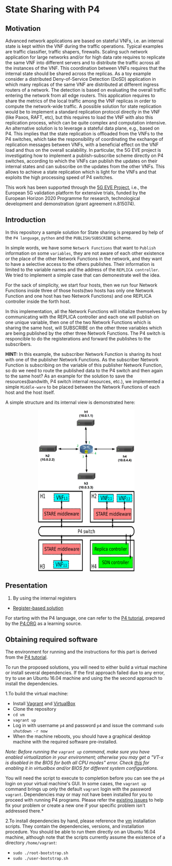 # State Sharing with P4

## Motivation

Advanced network applications are based on stateful VNFs, i.e. an internal state is kept within the VNF during the traffic operations. Typical examples are traffic classifier, traffic shapers, firewalls. Scaling such network application for large networks and/or for high data rate requires to replicate the same VNF into different servers and to distribute the traffic across all the instances of the VNF. This coordination between VNFs requires that the internal state should be shared across the replicas. As a toy example consider a distributed Deny-of-Service Detection (DoSD) application in which many replicas of the same VNF are distributed at different ingress routers of a network. The detection is based on evaluating the overall traffic entering the network from all edge routers. This application requires to share the metrics of the local traffic among the VNF replicas in order to compute the network-wide traffic. A possible solution for state replication would be to implement a standard replication protocol directly in the VNF (like Paxos, RAFT, etc), but this requires to load the VNF with also this replication process, which can be quite complex and computation intensive.
An alternative solution is to leverage a stateful data plane, e.g., based on P4. This implies that the state replication is offloaded from the VNFs to the P4 switches, which take the responsibility of coordinating the exchange of replication messages between VNFs, with a beneficial effect on the VNF load and thus on the overall scalability.
In particular, the 5G EVE project is investigating how to implement a publish-subscribe scheme directly on P4 switches, according to which the VNFs can publish the updates on their internal states and can subscribe on the updates from the other VNFs. This allows to achieve a state replication which is light for the VNFs and that exploits the high processing speed of P4 switches.  

This work has been supported through the [5G EVE Project](https://www.5g-eve.eu/), 
i.e., the European 5G validation platform for extensive trials, funded by the European Horizon 2020 Programme for research, technological development and demonstration (grant agreement n.815074). 



## Introduction

In this repository a sample solution for State sharing is prepared
by help of the `P4 language`, `python` and the `PUBLISH/SUBSCRIBE` scheme. 

In simple words, we have some `Network Functions` that want to `Publish` 
information on some `variables`, they are not aware of each other existence
or the place of the other Network Functions in the network, and they want
to have a selective access to the others publishes.
Their information is limited to the variable names and the address of 
the `REPLICA controller`. We tried to implement a simple case that can 
demonestrate well the idea.

For the sack of simplicity, we start four hosts, then we run four Network
Functions inside three of those hosts(two hosts has only one Network Function
and one host has two Network Functions) and one REPLICA controller inside
the forth host.

In this implementation, all the Network Functions will initialize themselves
by communicating with the REPLICA controller and each one will publish on one 
unique variable, then one of the two Network Functions which is sharing the
same host, will SUBSCRIBE on the other three variables which are being published
by the other three Network Functions. The P4 switch is responcible to do the 
registerations and forward the publishes to the subscribers.

**HINT:**
In this example, the subscriber Network Function is sharing its host with one of 
the publisher Network Functions. As the subscriber Network Function is subscribing 
on the variable of this publisher Network Function, so do we need to route the 
published data to the P4 switch and then again to the same host? 
As an example for the solution to save the resources(bandwith, P4 switch internal
resources, etc.), we implemented a simple `Middle-ware` to be placed between the 
Network Functions of each host and the host itself.

A simple structure and its internal view is demonstrated here: 

<p align="middle">
  <img src="./single-topo.png" width="300" height="250" />
  <img src="./mid2.png" width="300" height="250" /> 
</p>

## Presentation

1. By using the internal registers
* [Register-based solution](./pubsub/pubsub_register)

For starting with the P4 language, one can refer to the [P4 tutorial](https://github.com/p4lang/tutorials), prepared by the [P4.ORG](https://p4.org/) as a learning source.

## Obtaining required software

The environment for running and the instructions for this part
is derived from the [P4 tutorial](https://github.com/p4lang/tutorials).

To run the proposed solutions, you will need to either build a
virtual machine or install several dependencies. If the first approach failed
due to any error, try to use an Ubuntu 16.04 machine and using the the second 
approach to install the dependencies.


1.To build the virtual machine:
- Install [Vagrant](https://vagrantup.com) and [VirtualBox](https://virtualbox.org)
- Clone the repository
- `cd vm`
- `vagrant up`
- Log in with username `p4` and password `p4` and issue the command `sudo shutdown -r now`
- When the machine reboots, you should have a graphical desktop machine with the required
software pre-installed.

*Note: Before running the `vagrant up` command, make sure you have enabled virtualization in your environment; otherwise you may get a "VT-x is disabled in the BIOS for both all CPU modes" error. Check [this](https://stackoverflow.com/questions/33304393/vt-x-is-disabled-in-the-bios-for-both-all-cpu-modes-verr-vmx-msr-all-vmx-disabl) for enabling it in virtualbox and/or BIOS for different system configurations.*

You will need the script to execute to completion before you can see the `p4` login on your virtual machine's GUI. In some cases, the `vagrant up` command brings up only the default `vagrant` login with the password `vagrant`. Dependencies may or may not have been installed for you to proceed with running P4 programs. Please refer the [existing issues](https://github.com/p4lang/tutorials/issues) to help fix your problem or create a new one if your specific problem isn't addressed there.*

2.To install dependencies by hand, please reference the [vm](./vm) installation scripts.
They contain the dependencies, versions, and installation procedure.
You should be able to run them directly on an Ubuntu 16.04 machine, although note that the scripts currently assume the existence of a directory `/home/vagrant`:
- `sudo ./root-bootstrap.sh`
- `sudo ./user-bootstrap.sh`
